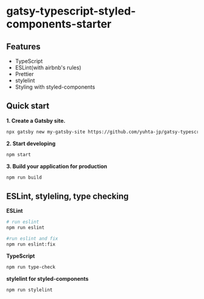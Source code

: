 # gatsy-typescript-styled-components-starter

## Features

- TypeScript
- ESLint(with airbnb's rules)
- Prettier
- stylelint
- Styling with styled-components

## Quick start

**1. Create a Gatsby site.**

```bash
npx gatsby new my-gatsby-site https://github.com/yuhta-jp/gatsy-typescript-styled-components-starter.git
```

**2. Start developing**

```bash
npm start
```

**3. Build your application for production**

```bash
npm run build
```

## ESLint, styleling, type checking

**ESLint**

```bash
# run eslint
npm run eslint

#run eslint and fix
npm run eslint:fix
```

**TypeScript**

```bash
npm run type-check
```

**stylelint for styled-components**

```bash
npm run stylelint
```
